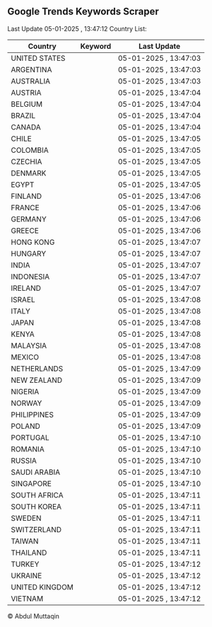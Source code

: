 
## Google Trends Keywords Scraper

Last Update 05-01-2025 , 13:47:12
Country List:

| Country | Keyword | Last Update |
| --- | --- | --- |
| UNITED STATES |  | 05-01-2025 , 13:47:03 |
| ARGENTINA |  | 05-01-2025 , 13:47:03 |
| AUSTRALIA |  | 05-01-2025 , 13:47:03 |
| AUSTRIA |  | 05-01-2025 , 13:47:04 |
| BELGIUM |  | 05-01-2025 , 13:47:04 |
| BRAZIL |  | 05-01-2025 , 13:47:04 |
| CANADA |  | 05-01-2025 , 13:47:04 |
| CHILE |  | 05-01-2025 , 13:47:05 |
| COLOMBIA |  | 05-01-2025 , 13:47:05 |
| CZECHIA |  | 05-01-2025 , 13:47:05 |
| DENMARK |  | 05-01-2025 , 13:47:05 |
| EGYPT |  | 05-01-2025 , 13:47:05 |
| FINLAND |  | 05-01-2025 , 13:47:06 |
| FRANCE |  | 05-01-2025 , 13:47:06 |
| GERMANY |  | 05-01-2025 , 13:47:06 |
| GREECE |  | 05-01-2025 , 13:47:06 |
| HONG KONG |  | 05-01-2025 , 13:47:07 |
| HUNGARY |  | 05-01-2025 , 13:47:07 |
| INDIA |  | 05-01-2025 , 13:47:07 |
| INDONESIA |  | 05-01-2025 , 13:47:07 |
| IRELAND |  | 05-01-2025 , 13:47:07 |
| ISRAEL |  | 05-01-2025 , 13:47:08 |
| ITALY |  | 05-01-2025 , 13:47:08 |
| JAPAN |  | 05-01-2025 , 13:47:08 |
| KENYA |  | 05-01-2025 , 13:47:08 |
| MALAYSIA |  | 05-01-2025 , 13:47:08 |
| MEXICO |  | 05-01-2025 , 13:47:08 |
| NETHERLANDS |  | 05-01-2025 , 13:47:09 |
| NEW ZEALAND |  | 05-01-2025 , 13:47:09 |
| NIGERIA |  | 05-01-2025 , 13:47:09 |
| NORWAY |  | 05-01-2025 , 13:47:09 |
| PHILIPPINES |  | 05-01-2025 , 13:47:09 |
| POLAND |  | 05-01-2025 , 13:47:09 |
| PORTUGAL |  | 05-01-2025 , 13:47:10 |
| ROMANIA |  | 05-01-2025 , 13:47:10 |
| RUSSIA |  | 05-01-2025 , 13:47:10 |
| SAUDI ARABIA |  | 05-01-2025 , 13:47:10 |
| SINGAPORE |  | 05-01-2025 , 13:47:10 |
| SOUTH AFRICA |  | 05-01-2025 , 13:47:11 |
| SOUTH KOREA |  | 05-01-2025 , 13:47:11 |
| SWEDEN |  | 05-01-2025 , 13:47:11 |
| SWITZERLAND |  | 05-01-2025 , 13:47:11 |
| TAIWAN |  | 05-01-2025 , 13:47:11 |
| THAILAND |  | 05-01-2025 , 13:47:11 |
| TURKEY |  | 05-01-2025 , 13:47:12 |
| UKRAINE |  | 05-01-2025 , 13:47:12 |
| UNITED KINGDOM |  | 05-01-2025 , 13:47:12 |
| VIETNAM |  | 05-01-2025 , 13:47:12 |

© Abdul Muttaqin
